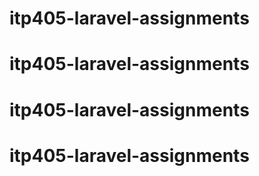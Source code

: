 # itp405-laravel-assignments
# itp405-laravel-assignments
# itp405-laravel-assignments
# itp405-laravel-assignments

